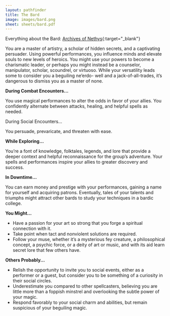 ```yaml
---
layout: pathfinder
title: The Bard
image: images/bard.png
sheet: sheets/bard.pdf
---
```


Everything about the Bard: [Archives of Nethys](https://2e.aonprd.com/Classes.aspx?ID=32){:target="_blank"}

You are a master of artistry, a scholar of hidden secrets, and a captivating persuader. Using powerful performances, you influence minds and elevate souls to new levels of heroics. You might use your powers to become a charismatic leader, or perhaps you might instead be a counselor, manipulator, scholar, scoundrel, or virtuoso. While your versatility leads some to consider you a beguiling ne’erdo- well and a jack-of-all-trades, it’s dangerous to dismiss you as a master of none.

**During Combat Encounters...**

You use magical performances to alter the odds in favor of your allies. You confidently alternate between attacks, healing, and helpful spells as needed.

During Social Encounters...

You persuade, prevaricate, and threaten with ease.

**While Exploring...**

You’re a font of knowledge, folktales, legends, and lore that provide a deeper context and helpful reconnaissance for the group’s adventure. Your spells and performances inspire your allies to greater discovery and success.

**In Downtime...**

You can earn money and prestige with your performances, gaining a name for yourself and acquiring patrons. Eventually, tales of your talents and triumphs might attract other bards to study your techniques in a bardic college.

**You Might...**

   * Have a passion for your art so strong that you forge a spiritual connection with it.
   * Take point when tact and nonviolent solutions are required.
   * Follow your muse, whether it’s a mysterious fey creature, a philosophical concept, a psychic force, or a deity of art or music, and with its aid learn secret lore that few others have.

**Others Probably...**

   * Relish the opportunity to invite you to social events, either as a performer or a guest, but consider you to be something of a curiosity in their social circles.
   * Underestimate you compared to other spellcasters, believing you are little more than a foppish minstrel and overlooking the subtle power of your magic.
   * Respond favorably to your social charm and abilities, but remain suspicious of your beguiling magic.
    
